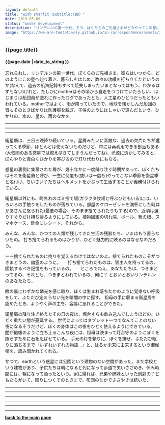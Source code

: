 ```yaml
---
layout: default
title: "with starlit（subtitle:TBD）"
date: 2019-05-09
status: "under development"
description: "リンデルンの第一世代、そう、ぼくたちのご先祖さまがどうやってこの星に暮らしていたのかなんていまとなってはもう、わかるはずのないことだね。それでも、星はたしかに自走していた、"
image: "https://we-are-tentatively.github.io/in-correspondence/assets/images/in-correspondence.jpg"
---
```


### {{page.title}}

#### {{page.date | date_to_string }}

忘れられし、リンデルンの第一世代、ぼくらのご先祖さま。彼らはいつから、どのようにこの星へ辿り着き、暮らしをはじめ、数々の功績を打ち立てたというのか(なんて、過去の航海記録もすべて焼失しまったいまとなってはもう、わかるはずもない)けれど、たしかにmotherはその頃から自走をつづけていたらしい、はじまりは船団員が戯れに作ったログであったとも、人工星のひとつだったともいわれている。motherではよく、雨が降っていたので、地球を懐かしんだ船団の皆もそのときばかりは防護服を脱ぎ、子供のようにはしゃいで遊んだという。ひかりの、水の、星の、雨のなかを。


***
***
***


衛星屑は、三日三晩降り続いている。星屑みたいに素敵な、過去の欠片たちが還ってくる季節、ほとんどは使えないものだけど、中には再利用できる部品もある(大気圏のある惑星では燃え尽きてしまうんだってね)、光源に透かしてみると、ぼんやりと青白くひかりを帯びるので灯り代わりにもなる。

惑星の裏側に集積された屑が、幾十年かに一度降り注ぐ時期があって、ぼくたちはそれを衛星屑と呼び、一生に何度も(或いは一度も)やってこない季節を衛星季と名付け、ちいさい子たちはヘルメットをかぶって生活することが義務付けられている。

衛星屑以外にも、町外れのゴミ捨て場(ガラクタ牧場と呼ぶひともいる)には、いろいろの手触りをしたものが落ちている。部屋のクローゼットを満杯にした時はかあさんに怒られた(最悪の場合、そのまま捨てられたりもする)ので、近頃は選りすぐりだけ持ち帰るようにしている。植物図鑑の切れ端、ボール、靴の紐、スマホケース、針金にレシート、それから。

みんな、みんな、かつての人類が残してきた生活の残骸たち、いまはもう要らないもの。
打ち捨てられるものばかりが、ひどく魅力的に映るのはなぜなのだろう。


ーー捨てられたものに拘りを覚えるわけではないのよ。捨てられたものこそがつきまとうの、幽霊のように。
　  打ち捨てられたものは、皆主人を持ってるの、固執するべき記憶をもっているの。
　  ところでねえ、あなたたちは、つきまとってるの、それとも、つきまとわれているの、何に？ とおいとおいリンデルンのあなたたち..

瞼の裏にわずかな燐光を感じ取り、ぼくは生まれ落ちたかのように覚束ない呼吸をして、ふたたび定まらない光を暗闇の中に探す。
祖母の手に収まる衛星屑を認めたとき、ようやく声の主を、容易に忘れることができた。

衛星屑の降り注ぎ終えたその日の夜は、燭台すらも飲み込んでしまうほどの、ひどく重たい闇が蔓延する。
世代によってはタブレット一つでなんてことのない夜になるそうだけど、ぼくの身体はこの夜をひどく怯えるようにできている。
闇が緞帳のように立ち上るこんな夜には、祖母は決まって灯台守のようにぼくを照らすために石を忍ばせている。
手元の灯を頼りに、ぼくを撫ぜ、ふたたび眠りに落ちるまで「いずれいずれの物語...」と、はるか未来に由来するという御伽噺を、読み聞かれてくれる。




かつて、earthという惑星には公園という建物のない空間があった。また学校という建物があり、子供たちは朝になると列になって歩道で笑いさざめき、休み時間には、輪になって踊ったという。家に帰れば、兄弟や姉妹といった別齢の子どもたちがいて、眠りにつくそのときまで、布団のなかでささやきは続いた、



***
***
***







***
***
***

**[back to the main page](https://we-are-tentatively.github.io/in-correspondence)**

